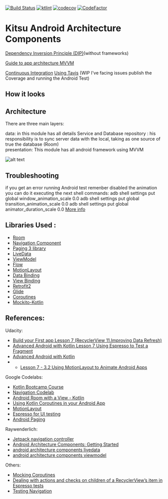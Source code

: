 [![Build Status](https://travis-ci.com/adsf117/MyKitsu_AAC.svg?branch=main)](https://travis-ci.com/adsf117/MyKitsu_AAC)
[![ktlint](https://img.shields.io/badge/code%20style-%E2%9D%A4-FF4081.svg)](https://ktlint.github.io)
[![codecov](https://codecov.io/gh/adsf117/MyKitsu_AAC/branch/main/graph/badge.svg?token=41WRNB3LQT)](https://codecov.io/gh/adsf117/MyKitsu_AAC)
[![CodeFactor](https://www.codefactor.io/repository/github/adsf117/mykitsu_aac/badge)](https://www.codefactor.io/repository/github/adsf117/mykitsu_aac)

# Kitsu Android Architecture Components

[Dependency Inversion Principle (DIP)](https://martinfowler.com/articles/dipInTheWild.html)(without frameworks)

[Guide to app architecture MVVM](https://developer.android.com/jetpack/docs/guide) 

[Continuous Integration](https://www.martinfowler.com/articles/continuousIntegration.html) [Using Tavis](https://travis-ci.com/)
(WIP I've facing issues publish the Coverage and running the Android Test)

## How it looks

## Architecture
There are three main layers: 

data: in this module has all details Service and Database 
repository : his responsibility is to sync server data with the local,  taking as one source of true the database (Room)  
presentation: This module has all android framework using MVVM 

![alt text](https://testyour.app/blog/emulator)

## Troubleshooting

if you get an error running Android test remenber disabled the animation you can do it executing the next shell commands:
adb shell settings put global window_animation_scale 0.0
adb shell settings put global transition_animation_scale 0.0
adb shell settings put global animator_duration_scale 0.0
[More info](https://developer.android.com/jetpack/androidx/releases/room)


## Libraries Used :
* [Room](https://developer.android.com/jetpack/androidx/releases/room)
* [Navigation Component](https://codelabs.developers.google.com/codelabs/android-navigation/index.html?index=..%2F..index#0)
* [Paging 3 library](https://developer.android.com/topic/libraries/architecture/paging/v3-overview)
* [LiveData](https://developer.android.com/topic/libraries/architecture/livedata)  
* [ViewModel](https://developer.android.com/topic/libraries/architecture/viewmodel?gclid=Cj0KCQiA4feBBhC9ARIsABp_nbVSzmSdBQuAKP2WhE9fTRDmz2u67AtgL7wFOrs5kgcNKuqHWPbA3mEaAsSJEALw_wcB&gclsrc=aw.ds) 
* [Flow](https://developer.android.com/kotlin/coroutines/additional-resources) 
* [MotionLayout](https://developer.android.com/training/constraint-layout/motionlayout) 
* [Data Binding](https://codelabs.developers.google.com/codelabs/android-databinding/index.html?index=..%2F..index#5) 
* [View Binding](https://developer.android.com/topic/libraries/view-binding) 
* [Retrofit2](https://square.github.io/retrofit/)
* [Glide](https://github.com/bumptech/glide) 
* [Coroutines](https://developer.android.com/kotlin/coroutines)
* [Mockito-Kotlin](https://github.com/mockito/mockito-kotlin#mockito-kotlin)


## References:

Udacity:

* [Build your First app Lesson 7 (RecyclerView 11.Improving Data Refresh)](https://classroom.udacity.com/courses/ud9012/lessons/ee5a525f-0ba3-4d25-ba29-1fa1d6c567b8/concepts/7047e569-b5a2-4767-a589-6fb4e8e367d4)
* [Advanced Android with Kotlin Lesson 7 Using Espresso to Test a Fragment ](https://classroom.udacity.com/courses/ud940/lessons/9434e029-dce7-4550-93f2-18a224433e72/concepts/9110996b-f881-4b5d-9c5b-a90094eac3c7)
* [Advanced Android with Kotlin](https://classroom.udacity.com/courses/ud940)
* * [Lesson 7 - 3.2 Using MotionLayout to Animate Android Apps](https://classroom.udacity.com/courses/ud940/lessons/cd57b5a4-076d-42db-b067-e30ca84b0502/concepts/dc303b40-1499-42ac-98bd-212085d8cbac)

Google Codelabs:
* [Kotlin Bootcamp Course](https://codelabs.developers.google.com/kotlin-bootcamp/)
* [Navigation Codelab](https://codelabs.developers.google.com/codelabs/android-navigation/index.html?index=..%2F..index#6)
* [Android Room with a View - Kotlin](https://codelabs.developers.google.com/codelabs/android-room-with-a-view-kotlin/index.html?index=..%2F..index#0)
* [Using Kotlin Coroutines in your Android App](https://codelabs.developers.google.com/codelabs/kotlin-coroutines/index.html?index=..%2F..index#6)
* [MotionLayout](https://codelabs.developers.google.com/codelabs/motion-layout/index.html?index=..%2F..index#8)
* [Espresso for UI testing](https://codelabs.developers.google.com/codelabs/android-training-espresso-for-ui-testing/index.html#3)
* [Android Paging](https://developer.android.com/codelabs/android-paging#0)


Raywenderlich:
* [Jetpack navigation controller](https://www.raywenderlich.com/5365-jetpack-navigation-controller)
* [Android Architecture Components: Getting Started](https://www.raywenderlich.com/164-android-architecture-components-getting-started)
* [android architecture components livedata](https://www.raywenderlich.com/4980-android-architecture-components-livedata)
* [android architecture components viewmodel](https://www.raywenderlich.com/5046-android-architecture-components-viewmodel)


Others:
* [Mocking Coroutines](https://proandroiddev.com/mocking-coroutines-7024073a8c09)
* [Dealing with actions and checks on children of a RecyclerView’s item in Espresso tests](https://medium.com/@xabaras/dealing-with-actions-and-checks-on-children-of-a-recyclerviews-item-in-espresso-tests-dabd93361810)
* [Testing Navigation](https://developer.android.com/guide/navigation/navigation-testing)


